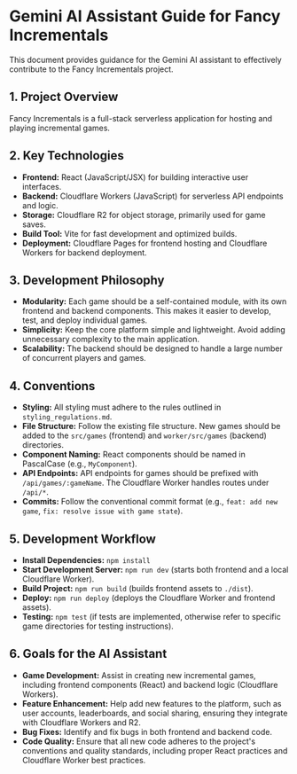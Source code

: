 # Gemini AI Assistant Guide for Fancy Incrementals

This document provides guidance for the Gemini AI assistant to effectively contribute to the Fancy Incrementals project.

## **1. Project Overview**

Fancy Incrementals is a full-stack serverless application for hosting and playing incremental games.

## **2. Key Technologies**

* **Frontend:** React (JavaScript/JSX) for building interactive user interfaces.
* **Backend:** Cloudflare Workers (JavaScript) for serverless API endpoints and logic.
* **Storage:** Cloudflare R2 for object storage, primarily used for game saves.
* **Build Tool:** Vite for fast development and optimized builds.
* **Deployment:** Cloudflare Pages for frontend hosting and Cloudflare Workers for backend deployment.

## **3. Development Philosophy**

* **Modularity:** Each game should be a self-contained module, with its own frontend and backend components. This makes it easier to develop, test, and deploy individual games.
* **Simplicity:** Keep the core platform simple and lightweight. Avoid adding unnecessary complexity to the main application.
* **Scalability:** The backend should be designed to handle a large number of concurrent players and games.

## **4. Conventions**

* **Styling:** All styling must adhere to the rules outlined in `styling_regulations.md`.
* **File Structure:** Follow the existing file structure. New games should be added to the `src/games` (frontend) and `worker/src/games` (backend) directories.
* **Component Naming:** React components should be named in PascalCase (e.g., `MyComponent`).
* **API Endpoints:** API endpoints for games should be prefixed with `/api/games/:gameName`. The Cloudflare Worker handles routes under `/api/*`.
* **Commits:** Follow the conventional commit format (e.g., `feat: add new game`, `fix: resolve issue with game state`).

## **5. Development Workflow**

* **Install Dependencies:** `npm install`
* **Start Development Server:** `npm run dev` (starts both frontend and a local Cloudflare Worker).
* **Build Project:** `npm run build` (builds frontend assets to `./dist`).
* **Deploy:** `npm run deploy` (deploys the Cloudflare Worker and frontend assets).
* **Testing:** `npm test` (if tests are implemented, otherwise refer to specific game directories for testing instructions).

## **6. Goals for the AI Assistant**

* **Game Development:** Assist in creating new incremental games, including frontend components (React) and backend logic (Cloudflare Workers).
* **Feature Enhancement:** Help add new features to the platform, such as user accounts, leaderboards, and social sharing, ensuring they integrate with Cloudflare Workers and R2.
* **Bug Fixes:** Identify and fix bugs in both frontend and backend code.
* **Code Quality:** Ensure that all new code adheres to the project's conventions and quality standards, including proper React practices and Cloudflare Worker best practices.
